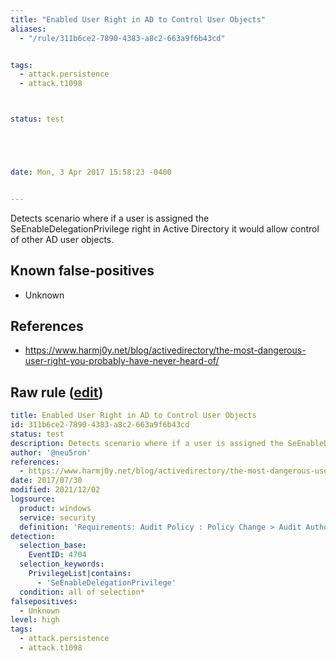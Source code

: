 ```yaml
---
title: "Enabled User Right in AD to Control User Objects"
aliases:
  - "/rule/311b6ce2-7890-4383-a8c2-663a9f6b43cd"


tags:
  - attack.persistence
  - attack.t1098



status: test





date: Mon, 3 Apr 2017 15:58:23 -0400


---
```


Detects scenario where if a user is assigned the SeEnableDelegationPrivilege right in Active Directory it would allow control of other AD user objects.

<!--more-->


## Known false-positives

* Unknown



## References

* https://www.harmj0y.net/blog/activedirectory/the-most-dangerous-user-right-you-probably-have-never-heard-of/


## Raw rule ([edit](https://github.com/SigmaHQ/sigma/edit/master/rules/windows/builtin/security/win_alert_active_directory_user_control.yml))
```yaml
title: Enabled User Right in AD to Control User Objects
id: 311b6ce2-7890-4383-a8c2-663a9f6b43cd
status: test
description: Detects scenario where if a user is assigned the SeEnableDelegationPrivilege right in Active Directory it would allow control of other AD user objects.
author: '@neu5ron'
references:
  - https://www.harmj0y.net/blog/activedirectory/the-most-dangerous-user-right-you-probably-have-never-heard-of/
date: 2017/07/30
modified: 2021/12/02
logsource:
  product: windows
  service: security
  definition: 'Requirements: Audit Policy : Policy Change > Audit Authorization Policy Change, Group Policy : Computer Configuration\Windows Settings\Security Settings\Advanced Audit Policy Configuration\Audit Policies\Policy Change\Audit Authorization Policy Change'
detection:
  selection_base:
    EventID: 4704
  selection_keywords:
    PrivilegeList|contains:
      - 'SeEnableDelegationPrivilege'
  condition: all of selection*
falsepositives:
  - Unknown
level: high
tags:
  - attack.persistence
  - attack.t1098

```
